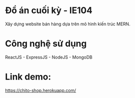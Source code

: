# Đồ án cuối kỳ - IE104
 Xây dựng website bán hàng dựa trên mô hình kiến trúc MERN.
 
# Công nghệ sử dụng
ReactJS -
ExpressJS -
NodeJS -
MongoDB

# Link demo:
https://chito-shop.herokuapp.com/
